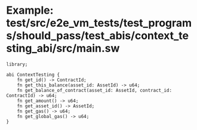 # Example: test/src/e2e_vm_tests/test_programs/should_pass/test_abis/context_testing_abi/src/main.sw

```sway
library;

abi ContextTesting {
    fn get_id() -> ContractId;
    fn get_this_balance(asset_id: AssetId) -> u64;
    fn get_balance_of_contract(asset_id: AssetId, contract_id: ContractId) -> u64;
    fn get_amount() -> u64;
    fn get_asset_id() -> AssetId;
    fn get_gas() -> u64;
    fn get_global_gas() -> u64;
}

```
